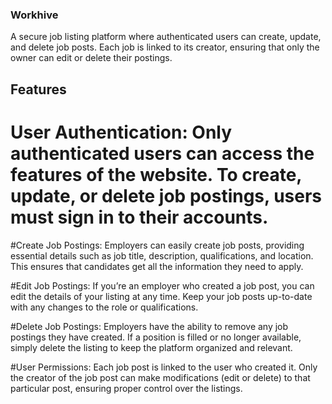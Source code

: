 ### Workhive ###
A secure job listing platform where authenticated users can create, update, and delete job posts. Each job is linked to its creator, ensuring that only the owner can edit or delete their postings.

## Features
# User Authentication: Only authenticated users can access the features of the website. To create, update, or delete job postings, users must sign in to their accounts.

#Create Job Postings: Employers can easily create job posts, providing essential details such as job title, description, qualifications, and location. This ensures that candidates get all the information they need to apply.

#Edit Job Postings: If you’re an employer who created a job post, you can edit the details of your listing at any time. Keep your job posts up-to-date with any changes to the role or qualifications.

#Delete Job Postings: Employers have the ability to remove any job postings they have created. If a position is filled or no longer available, simply delete the listing to keep the platform organized and relevant.

#User Permissions: Each job post is linked to the user who created it. Only the creator of the job post can make modifications (edit or delete) to that particular post, ensuring proper control over the listings.
